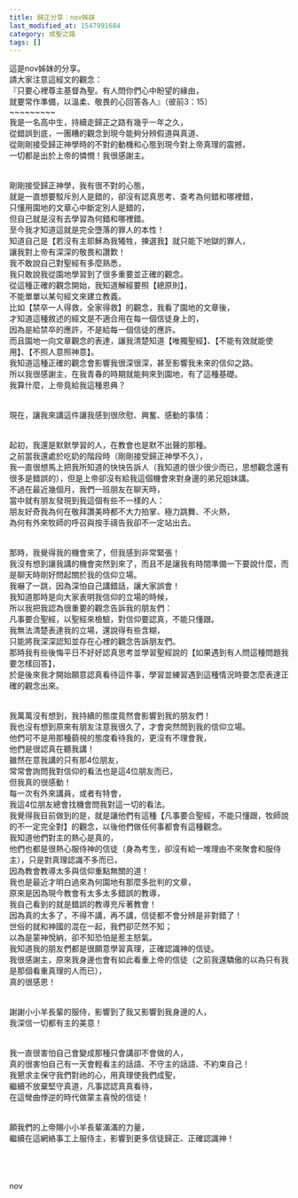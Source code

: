 ```yaml
---
title: 歸正分享：nov姊妹
last_modified_at: 1547991684
category: 成聖之路
tags: []
---
```


<p>這是nov姊妹的分享。<br/>請大家注意這經文的觀念：<br/>『只要心裡尊主基督為聖。有人問你們心中盼望的緣由，<br/>就要常作準備，以溫柔、敬畏的心回答各人』（彼前3：15）<br/><!--more-->~~~~~~~~~<br/>我是一名高中生，持續走歸正之路有幾乎一年之久，<br/>從錯誤到底，一團糟的觀念到現今能夠分辨假道與真道、<br/>從剛剛接受歸正神學時的不對的動機和心態到現今對上帝真理的震撼，<br/>一切都是出於上帝的憐憫！我很感謝主。<br/><br/><br/>剛剛接受歸正神學，我有很不對的心態，<br/>就是一直想要駁斥別人是錯的，卻沒有認真思考、查考為何錯和哪裡錯，<br/>只懂用園地的文章心中斷定別人是錯的，<br/>但自己就是沒有去學習為何錯和哪裡錯。<br/>至今我才知道這就是完全墮落的罪人的本性！<br/>知道自己是【若沒有主耶穌為我犧牲，揀選我】就只能下地獄的罪人，<br/>讓我對上帝有深深的敬畏和讚歎！<br/>我不敢說自己對聖經有多麼熟悉，<br/>我只敢說我從園地學習到了很多重要並正確的觀念。<br/>從這種正確的觀念開始，我知道解經要照【總原則】，<br/>不能單單以某句經文來建立教義。<br/>比如【禁卒一人得救，全家得救】的觀念，我看了園地的文章後，<br/>才知道這種敘述的經文是不適合用在每一個信徒身上的，<br/>因為是給禁卒的應許，不是給每一個信徒的應許。<br/>而且園地一向文章觀念的表達，讓我清楚知道【唯獨聖經】、【不能有效就能使用】、【不照人意照神意】。<br/>我知道這種正確的觀念會影響我很深很深，甚至影響我未來的信仰之路。<br/>所以我很感謝主，在我青春的時期就能夠來到園地，有了這種基礎。<br/>我算什麼，上帝竟給我這種恩典？<br/><br/><br/>現在，讓我來講這件讓我感到很欣慰、興奮、感動的事情：<br/><br/><br/>起初，我還是默默學習的人，在教會也是默不出聲的那種。<br/>之前當我還處於吃奶的階段時（剛剛接受歸正神學不久），<br/>我一直很想馬上把我所知道的快快告訴人（我知道的很少很少而已，思想觀念還有很多是錯誤的），但是上帝卻沒有給我這個機會來對身邊的弟兄姐妹講。<br/>不過在最近幾個月，我們一班朋友在聊天時，<br/>當中就有朋友發現到我這個有些不一樣的人：<br/>朋友好奇我為何在敬拜讚美時都不大力拍掌、極力跳舞、不火熱，<br/>為何有外來牧師的呼召與按手禱告我卻不一定站出去。<br/><br/><br/>那時，我覺得我的機會來了，但我感到非常緊張！<br/>我沒有想到讓我講的機會突然到來了，而且不是讓我有時間準備一下要說什麼，而是聊天時剛好問起關於我的信仰立場。<br/>我嚇了一跳，因為深怕自己講錯話，讓大家誤會！<br/>我知道那時是向大家表明我信仰的立場的時候，<br/>所以我把我認為很重要的觀念告訴我的朋友們：<br/>凡事要合聖經，以聖經來檢驗，對信仰要認真，不能只懂跟。<br/>我無法清楚表達我的立場，還說得有些含糊，<br/>只能將我深深認知並存在心裡的觀念告訴朋友們。<br/>那時我有些後悔平日不好好認真思考並學習聖經說的【如果遇到有人問這種問題我要怎樣回答】，<br/>於是後來我才開始願意認真看待這件事，學習並練習遇到這種情況時要怎麼表達正確的觀念出來。<br/><br/><br/>我萬萬沒有想到，我持續的態度竟然會影響到我的朋友們！<br/>我也沒有想到原來有朋友注意我很久了，才會突然問到我的信仰立場。<br/>他們可不是用那種藐視的態度看待我的，更沒有不理會我，<br/>他們是很認真在聽我講！<br/>雖然在意我講的只有那4位朋友，<br/>常常會詢問我對信仰的看法也是這4位朋友而已，<br/>但我真的很感動！<br/>每一次有外來講員，或者有特會，<br/>我這4位朋友總會找機會問我對這一切的看法。<br/>我覺得我目前做到的是，就是讓他們有這種【凡事要合聖經，不能只懂跟，牧師說的不一定完全對】的觀念，以後他們做任何事都會有這種觀念。<br/>我知道他們對主的熱心是真的，<br/>他們也都是很熱心服侍神的信徒（身為考生，卻沒有給一堆理由不來聚會和服侍主），只是對真理認識不多而已，<br/>因為教會教導太多與信仰重點無關的道！<br/>我也是最近才明白過來為何園地有那麼多批判的文章，<br/>原來是因為現今教會有太多太多錯誤的教導，<br/>我自己看到的就是錯誤的教導充斥著教會！<br/>因為真的太多了，不得不講，再不講，信徒都不會分辨是非對錯了！<br/>世俗的就和神國的混在一起，我們卻茫然不知；<br/>以為是蒙神悅納，卻不知恐怕是惹主怒氣。<br/>我知道我的朋友們都是很願意學習真理，正確認識神的信徒。<br/>我很感謝主，原來我身邊也會有如此看重上帝的信徒（之前我還驕傲的以為只有我是那個看重真理的人而已），<br/>真的很感恩！<br/><br/><br/>謝謝小小羊長輩的服侍，影響到了我又影響到我身邊的人，<br/>我深信一切都有主的美意！<br/><br/><br/>我一直很害怕自己會變成那種只會講卻不會做的人，<br/>真的很害怕自己有一天會輕看主的話語、不守主的話語、不約束自己！<br/>我懇求主保守我們對祂的心，用真理使我們成聖，<br/>繼續不放棄堅守真道，凡事認認真真看待，<br/>在這彎曲悖逆的時代做蒙主喜悅的信徒！<br/><br/><br/>願我們的上帝賜小小羊長輩滿滿的力量，<br/>繼續在這網絡事工上服侍主，影響到更多信徒歸正、正確認識神！<br/><br/><br/><br/><br/>nov<br/><br/><br/><br/><br/><br/><br/>
</p>